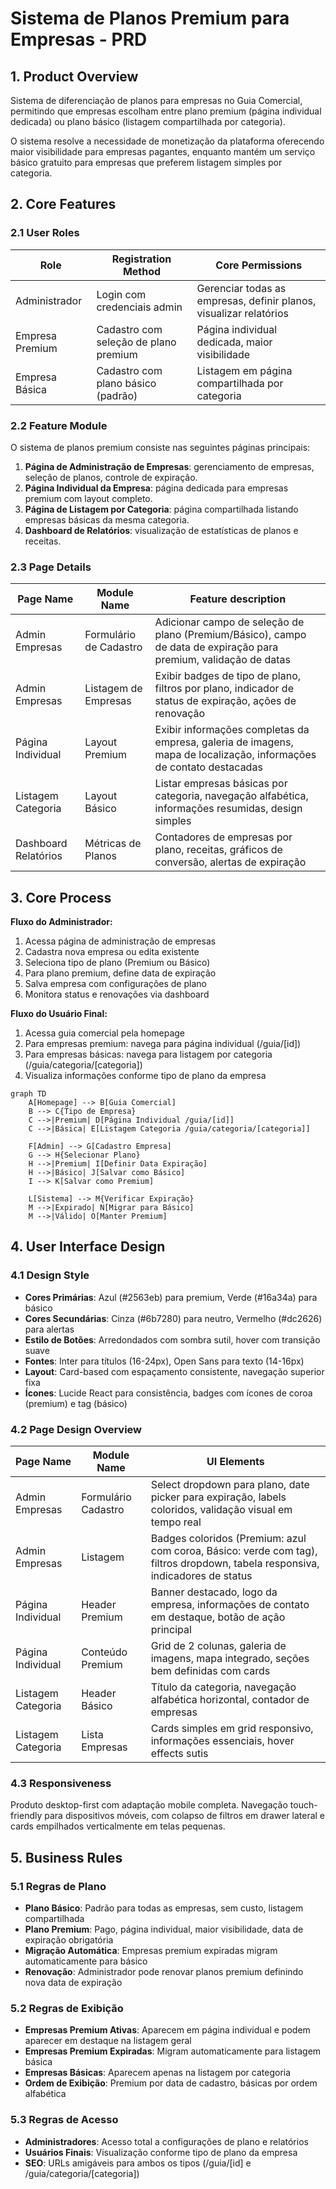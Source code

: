 # Sistema de Planos Premium para Empresas - PRD

## 1. Product Overview

Sistema de diferenciação de planos para empresas no Guia Comercial, permitindo que empresas escolham entre plano premium (página individual dedicada) ou plano básico (listagem compartilhada por categoria).

O sistema resolve a necessidade de monetização da plataforma oferecendo maior visibilidade para empresas pagantes, enquanto mantém um serviço básico gratuito para empresas que preferem listagem simples por categoria.

## 2. Core Features

### 2.1 User Roles

| Role | Registration Method | Core Permissions |
|------|---------------------|------------------|
| Administrador | Login com credenciais admin | Gerenciar todas as empresas, definir planos, visualizar relatórios |
| Empresa Premium | Cadastro com seleção de plano premium | Página individual dedicada, maior visibilidade |
| Empresa Básica | Cadastro com plano básico (padrão) | Listagem em página compartilhada por categoria |

### 2.2 Feature Module

O sistema de planos premium consiste nas seguintes páginas principais:

1. **Página de Administração de Empresas**: gerenciamento de empresas, seleção de planos, controle de expiração.
2. **Página Individual da Empresa**: página dedicada para empresas premium com layout completo.
3. **Página de Listagem por Categoria**: página compartilhada listando empresas básicas da mesma categoria.
4. **Dashboard de Relatórios**: visualização de estatísticas de planos e receitas.

### 2.3 Page Details

| Page Name | Module Name | Feature description |
|-----------|-------------|---------------------|
| Admin Empresas | Formulário de Cadastro | Adicionar campo de seleção de plano (Premium/Básico), campo de data de expiração para premium, validação de datas |
| Admin Empresas | Listagem de Empresas | Exibir badges de tipo de plano, filtros por plano, indicador de status de expiração, ações de renovação |
| Página Individual | Layout Premium | Exibir informações completas da empresa, galeria de imagens, mapa de localização, informações de contato destacadas |
| Listagem Categoria | Layout Básico | Listar empresas básicas por categoria, navegação alfabética, informações resumidas, design simples |
| Dashboard Relatórios | Métricas de Planos | Contadores de empresas por plano, receitas, gráficos de conversão, alertas de expiração |

## 3. Core Process

**Fluxo do Administrador:**
1. Acessa página de administração de empresas
2. Cadastra nova empresa ou edita existente
3. Seleciona tipo de plano (Premium ou Básico)
4. Para plano premium, define data de expiração
5. Salva empresa com configurações de plano
6. Monitora status e renovações via dashboard

**Fluxo do Usuário Final:**
1. Acessa guia comercial pela homepage
2. Para empresas premium: navega para página individual (/guia/[id])
3. Para empresas básicas: navega para listagem por categoria (/guia/categoria/[categoria])
4. Visualiza informações conforme tipo de plano da empresa

```mermaid
graph TD
    A[Homepage] --> B[Guia Comercial]
    B --> C{Tipo de Empresa}
    C -->|Premium| D[Página Individual /guia/[id]]
    C -->|Básica| E[Listagem Categoria /guia/categoria/[categoria]]
    
    F[Admin] --> G[Cadastro Empresa]
    G --> H{Selecionar Plano}
    H -->|Premium| I[Definir Data Expiração]
    H -->|Básico| J[Salvar como Básico]
    I --> K[Salvar como Premium]
    
    L[Sistema] --> M{Verificar Expiração}
    M -->|Expirado| N[Migrar para Básico]
    M -->|Válido| O[Manter Premium]
```

## 4. User Interface Design

### 4.1 Design Style

- **Cores Primárias**: Azul (#2563eb) para premium, Verde (#16a34a) para básico
- **Cores Secundárias**: Cinza (#6b7280) para neutro, Vermelho (#dc2626) para alertas
- **Estilo de Botões**: Arredondados com sombra sutil, hover com transição suave
- **Fontes**: Inter para títulos (16-24px), Open Sans para texto (14-16px)
- **Layout**: Card-based com espaçamento consistente, navegação superior fixa
- **Ícones**: Lucide React para consistência, badges com ícones de coroa (premium) e tag (básico)

### 4.2 Page Design Overview

| Page Name | Module Name | UI Elements |
|-----------|-------------|-------------|
| Admin Empresas | Formulário Cadastro | Select dropdown para plano, date picker para expiração, labels coloridos, validação visual em tempo real |
| Admin Empresas | Listagem | Badges coloridos (Premium: azul com coroa, Básico: verde com tag), filtros dropdown, tabela responsiva, indicadores de status |
| Página Individual | Header Premium | Banner destacado, logo da empresa, informações de contato em destaque, botão de ação principal |
| Página Individual | Conteúdo Premium | Grid de 2 colunas, galeria de imagens, mapa integrado, seções bem definidas com cards |
| Listagem Categoria | Header Básico | Título da categoria, navegação alfabética horizontal, contador de empresas |
| Listagem Categoria | Lista Empresas | Cards simples em grid responsivo, informações essenciais, hover effects sutis |

### 4.3 Responsiveness

Produto desktop-first com adaptação mobile completa. Navegação touch-friendly para dispositivos móveis, com colapso de filtros em drawer lateral e cards empilhados verticalmente em telas pequenas.

## 5. Business Rules

### 5.1 Regras de Plano

- **Plano Básico**: Padrão para todas as empresas, sem custo, listagem compartilhada
- **Plano Premium**: Pago, página individual, maior visibilidade, data de expiração obrigatória
- **Migração Automática**: Empresas premium expiradas migram automaticamente para básico
- **Renovação**: Administrador pode renovar planos premium definindo nova data de expiração

### 5.2 Regras de Exibição

- **Empresas Premium Ativas**: Aparecem em página individual e podem aparecer em destaque na listagem geral
- **Empresas Premium Expiradas**: Migram automaticamente para listagem básica
- **Empresas Básicas**: Aparecem apenas na listagem por categoria
- **Ordem de Exibição**: Premium por data de cadastro, básicas por ordem alfabética

### 5.3 Regras de Acesso

- **Administradores**: Acesso total a configurações de plano e relatórios
- **Usuários Finais**: Visualização conforme tipo de plano da empresa
- **SEO**: URLs amigáveis para ambos os tipos (/guia/[id] e /guia/categoria/[categoria])